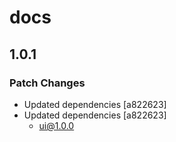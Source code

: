# docs

## 1.0.1

### Patch Changes

- Updated dependencies [a822623]
- Updated dependencies [a822623]
  - ui@1.0.0
